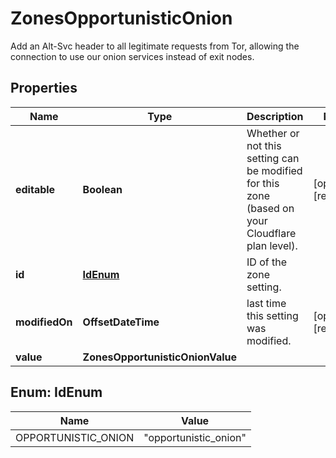 

# ZonesOpportunisticOnion

Add an Alt-Svc header to all legitimate requests from Tor, allowing the connection to use our onion services instead of exit nodes.

## Properties

| Name | Type | Description | Notes |
|------------ | ------------- | ------------- | -------------|
|**editable** | **Boolean** | Whether or not this setting can be modified for this zone (based on your Cloudflare plan level). |  [optional] [readonly] |
|**id** | [**IdEnum**](#IdEnum) | ID of the zone setting. |  |
|**modifiedOn** | **OffsetDateTime** | last time this setting was modified. |  [optional] [readonly] |
|**value** | **ZonesOpportunisticOnionValue** |  |  |



## Enum: IdEnum

| Name | Value |
|---- | -----|
| OPPORTUNISTIC_ONION | &quot;opportunistic_onion&quot; |




